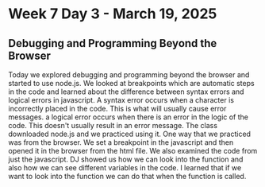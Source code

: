 # Week 7 Day 3 - March 19, 2025
## Debugging and Programming Beyond the Browser

Today we explored debugging and programming beyond the browser and started to use node.js. We looked at breakpoints which are automatic steps in the code and learned about the difference between syntax errors and logical errors in javascript. A syntax error occurs when a character is incorrectly placed in the code. This is what will usually cause error messages. a logical error occurs when there is an error in the logic of the code. This doesn't usually result in an error message. The class downloaded node.js and we practiced using it. One way that we practiced was from the browser. We set a breakpoint in the javascript and then opened it in the browser from the html file. We also examined the code from just the javascript. DJ showed us how we can look into the function and also how we can see different variables in the code. I learned that if we want to look into the function we can do that when the function is called.